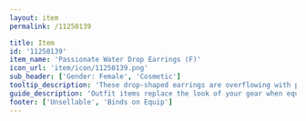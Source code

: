 ```yaml
---
layout: item
permalink: /11250139

title: Item
id: '11250139'
item_name: 'Passionate Water Drop Earrings (F)'
icon_url: 'item/icon/11250139.png'
sub_header: ['Gender: Female', 'Cosmetic']
tooltip_description: 'These drop-shaped earrings are overflowing with passion.'
guide_description: 'Outfit items replace the look of your gear when equipped.'
footer: ['Unsellable', 'Binds on Equip']
---
```

